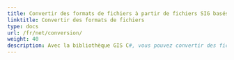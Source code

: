 ```yaml
---
title: Convertir des formats de fichiers à partir de fichiers SIG basés sur des vecteurs en C#
linktitle: Convertir des formats de fichiers
type: docs
url: /fr/net/conversion/
weight: 40
description: Avec la bibliothèque GIS C#, vous pouvez convertir des fichiers SIG basés sur des vecteurs dans les formats CSV, GeoJSON, GPX, KML, Shapefile, SHP, TopoJSON, GDB et autres.
---
```


